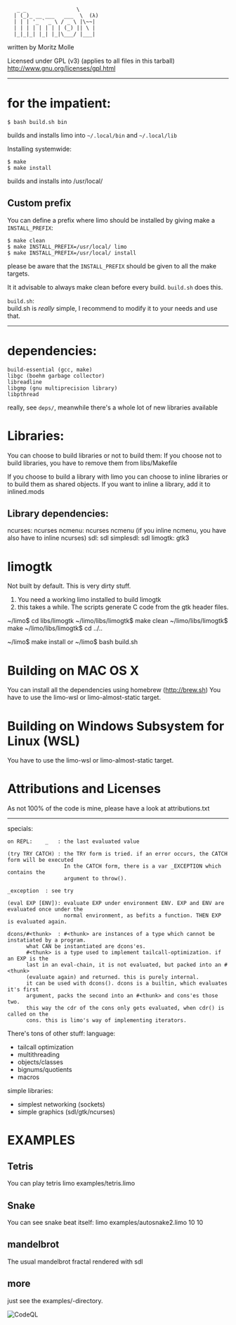 
	   _ _                \
      | (_)_ __ ___   ___  \  (λ)
      | | | '_ ` _ \ / _ \ |\~~|
      | | | | | | | | (_) || \ |
      |_|_|_| |_| |_|\___/ |___|

       
	   
written by Moritz Molle

Licensed under GPL (v3) (applies to all files in this tarball)
http://www.gnu.org/licenses/gpl.html

____

# for the impatient:

	$ bash build.sh bin
	
builds and installs limo into `~/.local/bin` and `~/.local/lib`

Installing systemwide:

	$ make 
	$ make install

builds and installs into /usr/local/

## Custom prefix
You can define a prefix where limo should be installed by giving make
a `INSTALL_PREFIX`:

	$ make clean
	$ make INSTALL_PREFIX=/usr/local/ limo
	$ make INSTALL_PREFIX=/usr/local/ install
	
please be aware that the `INSTALL_PREFIX` should be given to all the
make targets.

It it advisable to always make clean before every build. `build.sh` does this.

`build.sh`:  
build.sh is _really_ simple, I recommend to modify it to your needs and use that.


-------------------------------------------------------------------------------

# dependencies:

	build-essential (gcc, make)
	libgc (boehm garbage collector)
	libreadline
	libgmp (gnu multiprecision library)
	libpthread

really, see `deps/`, meanwhile there's a whole lot of new libraries
available

# Libraries:
You can choose to build libraries or not to build them:
If you choose not to build libraries, you have to remove them from
libs/Makefile

If you choose to build a library with limo you can choose to inline
libraries or to build them as shared objects. If you want to inline a
library, add it to inlined.mods

## Library dependencies:
ncurses: ncurses
ncmenu: ncurses ncmenu (if you inline ncmenu, you have also have to inline ncurses)
sdl: sdl
simplesdl: sdl
limogtk: gtk3

limogtk
=======
Not built by default. This is very dirty stuff.
1. You need a working limo installed to build limogtk
2. this takes a while. The scripts generate C code from the gtk header files.

~/limo$ cd libs/limogtk
~/limo/libs/limogtk$ make clean
~/limo/libs/limogtk$ make
~/limo/libs/limogtk$ cd ../..

   ~/limo$ make install
or ~/limo$ bash build.sh


Building on MAC OS X
====================
You can install all the dependencies using homebrew (http://brew.sh)
You have to use the limo-wsl or limo-almost-static target.

Building on Windows Subsystem for Linux (WSL)
=============================================
You have to use the limo-wsl or limo-almost-static target.

Attributions and Licenses
=========================
As not 100% of the code is mine, please have a look at attributions.txt

-------------------------------------------------------------------------------

specials:

	on REPL:    _	: the last evaluated value

	(try TRY CATCH)	: the TRY form is tried. if an error occurs, the CATCH form will be executed
	                  In the CATCH form, there is a var _EXCEPTION which contains the
					  argument to throw().

	_exception	: see try

	(eval EXP [ENV]): evaluate EXP under environment ENV. EXP and ENV are evaluated once under the
		              normal environment, as befits a function. THEN EXP is evaluated again.

	dcons/#<thunk>	: #<thunk> are instances of a type which cannot be instatiated by a program.
	  	  what CAN be instantiated are dcons'es.
		  #<thunk> is a type used to implement tailcall-optimization. if an EXP is the
		  last in an eval-chain, it is not evaluated, but packed into an #<thunk>
		  (evaluate again) and returned. this is purely internal.
		  it can be used with dcons(). dcons is a builtin, which evaluates it's first
		  argument, packs the second into an #<thunk> and cons'es those two.
		  this way the cdr of the cons only gets evaluated, when cdr() is called on the
		  cons. this is limo's way of implementing iterators.

There's tons of other stuff:
language:

- tailcall optimization
- multithreading
- objects/classes
- bignums/quotients
- macros

simple libraries:
- simplest networking (sockets)
- simple graphics (sdl/gtk/ncurses)

EXAMPLES
========

Tetris
------
You can play tetris
limo examples/tetris.limo

Snake
-----
You can see snake beat itself:
limo examples/autosnake2.limo 10 10

mandelbrot
----------
The usual mandelbrot fractal rendered with sdl

more
----
just see the examples/-directory.

![CodeQL](https://github.com/mokrates/limo/actions/workflows/codeql.yml/badge.svg?branch=master&event=push "CodeQL status")
